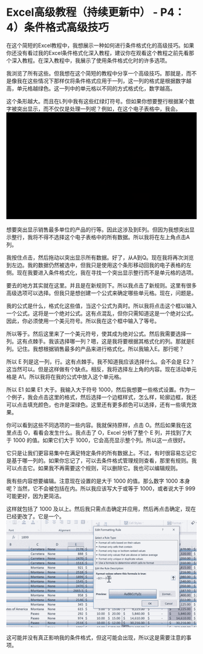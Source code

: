 # Excel高级教程（持续更新中） - P4：4）条件格式高级技巧 

在这个简短的Excel教程中，我想展示一种如何进行条件格式化的高级技巧。如果你还没有看过我的Excel条件格式化深入教程，建议你在观看这个教程之前先看那个深入教程。在深入教程中，我展示了使用条件格式化时的许多选项。

我浏览了所有这些。但我想在这个简短的教程中分享一个高级技巧。那就是，而不是像我在这些情况下那样仅将条件格式应用于一列，这一列的格式是根据数字越高，单元格越绿色。这一列中的单元格以不同的方式格式化，数字越高。

这个条形越大。而且在L列中我有这些红绿灯符号。但如果你想要整行根据某个数字被突出显示，而不仅仅是处理一列呢？例如，在这个电子表格中，我会。![](img/adceb14af966d93bb769362691c73802_1.png)

想要突出显示销售最多单位的产品的行等。因此这涉及到E列。但因为我想突出显示整行，我将不得不选择这个电子表格中的所有数据。所以我将在左上角点击A列。

我按住点击，然后拖动以突出显示所有数据。好了，从A到Q。现在我将再次浏览到左边。我的数据仍然被选中，但我只是使用这个条形移动回我的电子表格的左侧。现在我要进入条件格式化，我在寻找一个突出显示整行而不是单元格的选项。

要去的地方其实就在这里。并且是在新规则下。所以我点击了新规则。这里有很多高级选项可以选择。但我只是想创建一个公式来确定哪些单元格。现在，问题是。

我的公式是什么，格式化这些值，当这个公式为真时。所以我将点击这个框以输入一个公式。这将是一个绝对公式。这有点混乱，但你只需知道这是一个绝对公式。因此，你必须使用一个美元符号。所以我在这个框中输入了等号。

所以等于。然后这里来了一个美元符号，使其成为绝对公式。然后我需要选择一列。这有点棘手。我该选择哪一列？嗯，这是我将要根据其格式化的列。那就是E列。记住。我想根据销售最多的产品来进行格式化。所以我输入E。那行呢？

所以 E 列是这一列，行。这有点棘手。我不知道我应该选择什么。会不会是 E2？这当然可以。但是这样做有个缺点。相反，我将选择左上角的内容。现在活动单元格是 A1。所以我将在我的公式中放入这个单元格。

所以 E1 如果 E1 大于。我输入大于符号 1000，然后我想要一些格式设置。作为一个例子，我会点击这里的格式，然后选择一个边框样式，怎么样，轮廓边框，我还可以点击填充颜色，也许是深绿色。这里还有更多颜色可以选择，还有一些填充效果。

你可以看到这些不同选项的一些内容。我就保持原样，点击 O。然后如果我在这里点击 O，看看会发生什么。我点击了 O，Excel 分析了整个 E 列，并找到了大于 1000 的值。如果它们大于 1000，它会高亮显示整个列。所以这一点很好。

它只是让我们更容易集中在满足特定条件的所有数据上。不过，有时很容易忘记它是基于哪一列的。如果你忘记了，可以去条件格式管理规则查看，那里有规则。我可以点击它。如果我不再需要这个规则，可以删除它。我也可以编辑规则。

我有些内容想要编辑。注意现在设置的是大于 1000 的值。那么数字 1000 本身呢？当然，它不会被包括在内。所以我应该写大于或等于 1000，或者说大于 999 可能更好，因为更简洁。

这样就包括了 1000 及以上。然后我只需点击确定并应用，然后再点击确定，现在已经更改了。它是一个。![](img/adceb14af966d93bb769362691c73802_3.png)

这可能并没有真正影响我的条件格式，但这可能会出现，所以这是需要注意的事项。
